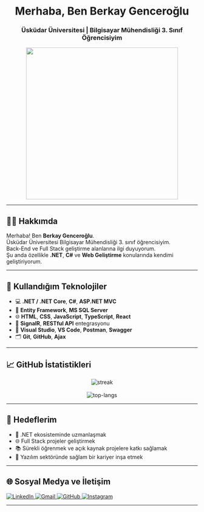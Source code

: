 <h1 align="center">Merhaba, Ben Berkay Genceroğlu</h1>
<h3 align="center">Üsküdar Üniversitesi | Bilgisayar Mühendisliği 3. Sınıf Öğrencisiyim</h3>

<p align="center">
  <img src="https://media.giphy.com/media/KVr0JbrdBp9KX644Bk/giphy.gif" width="400" />
</p>



---

## 🧑‍💻 Hakkımda

Merhaba! Ben **Berkay Genceroğlu**.  
Üsküdar Üniversitesi Bilgisayar Mühendisliği 3. sınıf öğrencisiyim.  
Back-End ve Full Stack geliştirme alanlarına ilgi duyuyorum.  
Şu anda özellikle **.NET**, **C#** ve **Web Geliştirme** konularında kendimi geliştiriyorum.

---

## 🚀 Kullandığım Teknolojiler

- 💻 **.NET / .NET Core**, **C#**, **ASP.NET MVC**
- 🧠 **Entity Framework**, **MS SQL Server**
- 🌐 **HTML**, **CSS**, **JavaScript**, **TypeScript**, **React**
- 🔌 **SignalR**, **RESTful API** entegrasyonu
- 🧰 **Visual Studio**, **VS Code**, **Postman**, **Swagger**
- 🗂️ **Git**, **GitHub**, **Ajax**

---

## 📈 GitHub İstatistikleri

<p align="center">
  <img src="https://github-readme-streak-stats.herokuapp.com/?user=BerkayGenceroglu&theme=radical&hide_border=true" alt="streak" />
  <br/><br/>
  <img src="https://github-readme-stats.vercel.app/api/top-langs/?username=BerkayGenceroglu&layout=compact&theme=radical&hide_border=true" alt="top-langs" />
</p>

---

## 🎯 Hedeflerim

- 🔭 .NET ekosisteminde uzmanlaşmak  
- 🌐 Full Stack projeler geliştirmek  
- 📚 Sürekli öğrenmek ve açık kaynak projelere katkı sağlamak  
- 💼 Yazılım sektöründe sağlam bir kariyer inşa etmek  

---

## 🌐 Sosyal Medya ve İletişim

<p align="left">
  <a href="https://www.linkedin.com/in/berkay-gencero%C4%9Flu-586b52331/" target="_blank">
    <img src="https://img.shields.io/badge/LinkedIn-0A66C2?style=for-the-badge&logo=linkedin&logoColor=white" alt="LinkedIn" />
  </a>
  <a href="mailto:berkaygenceroglu6@gmail.com">
    <img src="https://img.shields.io/badge/Gmail-EA4335?style=for-the-badge&logo=gmail&logoColor=white" alt="Gmail" />
  </a>
  <a href="https://github.com/BerkayGenceroglu" target="_blank">
    <img src="https://img.shields.io/badge/GitHub-181717?style=for-the-badge&logo=github&logoColor=white" alt="GitHub" />
  </a>
  <a href="https://www.instagram.com/berkay.genceroglu" target="_blank">
    <img src="https://img.shields.io/badge/Instagram-E4405F?style=for-the-badge&logo=instagram&logoColor=white" alt="Instagram" />
  </a>
</p>

---
